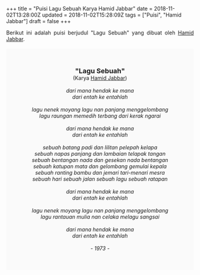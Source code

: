+++
title = "Puisi Lagu Sebuah Karya Hamid Jabbar"
date = 2018-11-02T13:28:00Z
updated = 2018-11-02T15:28:09Z
tags = ["Puisi", "Hamid Jabbar"]
draft = false
+++

<div dir="ltr" style="text-align: left;" trbidi="on"><div dir="ltr" style="text-align: left;" trbidi="on"><div style="text-align: justify;">Berikut ini adalah puisi berjudul "Lagu Sebuah" yang dibuat oleh <a href="https://ensiklopedia.kemdikbud.go.id/sastra/artikel/Hamid_Jabbar" target="_blank">Hamid Jabbar</a>. </div><br /><div style="background: #FAFAFA; font-size: 14px; height: auto; margin: 0 auto; padding: 50px; text-align: center; width: auto;"><span style="font-size: 18px;"><b>"Lagu Sebuah"</b></span><br />(Karya <a href="https://www.sekata.web.id/tags/hamid-jabbar" target="_blank">Hamid Jabbar</a>)<br /><br /><i>dari mana hendak ke mana</i><br /><i>dari entah ke entahlah</i><br /><br /><i>lagu nenek moyang lagu nan panjang menggelombang</i><br /><i>lagu raungan memedih terbang dari kerak ngarai</i><br /><br /><i>dari mana hendak ke mana</i><br /><i>dari entah ke entahlah</i><br /><br /><i>sebuah batang padi dan lilitan pelepah kelapa</i><br /><i>sebuah napas panjang dan lambaian telapak tangan</i><br /><i>sebuah bentangan nada dan gesekan nada bentangan</i><br /><i>sebuah katupan mata dan gelombang gemulai kepala</i><br /><i>sebuah ranting bambu dan jemari tari-menari mesra</i><br /><i>sebuah hari sebuah jalan sebuah lagu sebuah ratapan</i><br /><br /><i>dari mana hendak ke mana</i><br /><i>dari entah ke entahlah</i><br /><br /><i>lagu nenek moyang lagu nan panjang menggelombang</i><br /><i>lagu rantauan mulia nan celaka melagu sangsai</i><br /><br /><i>dari mana hendak ke mana</i><br /><i>dari entah ke entahlah</i><br /><br /><i>- 1973 -</i></div></div></div>
